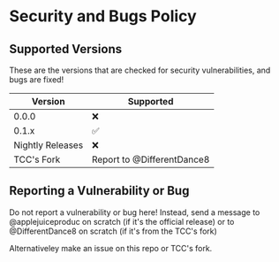 # Security and Bugs Policy

## Supported Versions

These are the versions that are checked for security vulnerabilities, and bugs are fixed!

| Version | Supported          |
| ------- | ------------------ |
| 0.0.0   |   :x:             |
| 0.1.x   |   :white_check_mark:              |
| Nightly Releases  |  :x:                |
| TCC's Fork     | Report to @DifferentDance8    |

## Reporting a Vulnerability or Bug

Do not report a vulnerability or bug here! Instead, send a message to @applejuiceproduc on scratch (if it's the official release) or to @DifferentDance8 on scratch (if it's from the TCC's fork)

Alternativeley make an issue on this repo or TCC's fork.
